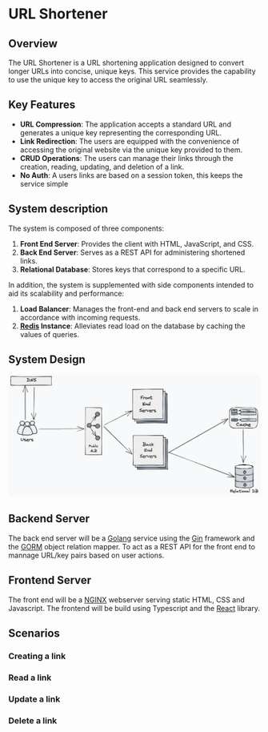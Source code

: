 # URL Shortener

## Overview
The URL Shortener is a URL shortening application designed to convert longer URLs into concise, unique keys. 
This service provides the capability to use the unique key to access the original URL seamlessly.

## Key Features
- **URL Compression**: The application accepts a standard URL and generates a unique key representing the corresponding URL.
- **Link Redirection**: The users are equipped with the convenience of accessing the original website via the unique key provided to them.
- **CRUD Operations**: The users can manage their links through the creation, reading, updating, and deletion of a link.
- **No Auth**: A users links are based on a session token, this keeps the service simple

## System description
The system is composed of three components:

1. **Front End Server**: Provides the client with HTML, JavaScript, and CSS.
2. **Back End Server**: Serves as a REST API for administering shortened links.
3. **Relational Database**: Stores keys that correspond to a specific URL.
   
In addition, the system is supplemented with side components intended to aid its scalability and performance:

1. **Load Balancer**: Manages the front-end and back end servers to scale in accordance with incoming requests.
2. **[Redis](https://redis.io/) Instance**: Alleviates read load on the database by caching the values of queries.

## System Design
![system design](./doc/architechure.png)

## Backend Server
The back end server will be a [Golang](https://go.dev/) service using the [Gin](https://gin-gonic.com/) framework and
the [GORM](https://gorm.io/) object relation mapper. To act as a REST API for the front end to mannage URL/key pairs 
based on user actions.

## Frontend Server
The front end will be a [NGINX](https://docs.nginx.com/nginx/admin-guide/web-server/web-server/) webserver 
serving static HTML, CSS and Javascript. The frontend will be build using Typescript and the [React](https://react.dev/) library.

## Scenarios

### Creating a link

### Read a link

### Update a link 

### Delete a link
